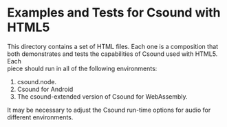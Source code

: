 # Examples and Tests for Csound with HTML5

This directory contains a set of HTML files. Each one is a composition that 
both demonstrates and tests the capabilities of Csound used with HTML5. Each  
piece should run in all of the following environments:

1. csound.node.
2. Csound for Android
3. The csound-extended version of Csound for WebAssembly.

It may be necessary to adjust the Csound run-time options for audio for 
different environments.
